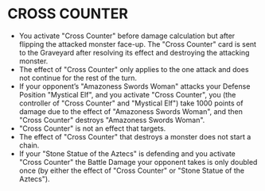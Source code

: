 
# CROSS COUNTER

*   You activate "Cross Counter" before damage calculation but after flipping the attacked monster face-up. The "Cross Counter" card is sent to the Graveyard after resolving its effect and destroying the attacking monster.
*   The effect of "Cross Counter" only applies to the one attack and does not continue for the rest of the turn.
*   If your opponent’s "Amazoness Swords Woman" attacks your Defense Position "Mystical Elf", and you activate "Cross Counter", you (the controller of "Cross Counter" and "Mystical Elf") take 1000 points of damage due to the effect of "Amazoness Swords Woman", and then "Cross Counter" destroys "Amazoness Swords Woman".
*   "Cross Counter" is not an effect that targets.
*   The effect of "Cross Counter" that destroys a monster does not start a chain.
*   If your "Stone Statue of the Aztecs" is defending and you activate "Cross Counter" the Battle Damage your opponent takes is only doubled once (by either the effect of "Cross Counter" or "Stone Statue of the Aztecs").

  